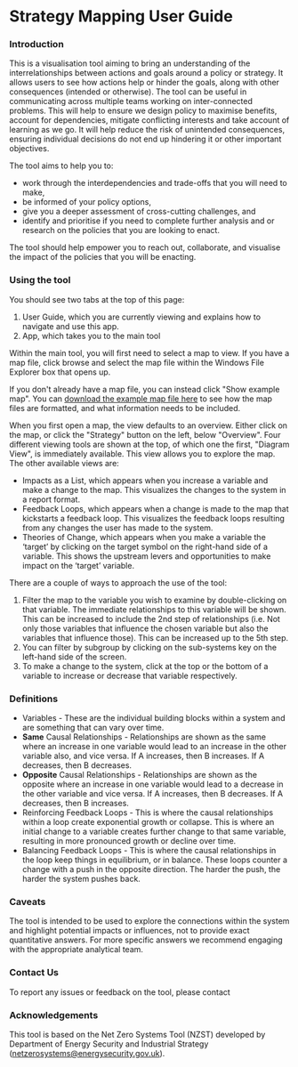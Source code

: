 # Strategy Mapping User Guide

### Introduction

This is a visualisation tool aiming to bring an understanding of the interrelationships between actions and goals around a policy or strategy. It allows users to see how actions help or hinder the goals, along with other consequences (intended or otherwise). The tool can be useful in communicating across multiple teams working on inter-connected problems. This will help to ensure we design policy to maximise benefits, account for dependencies, mitigate conflicting interests and take account of learning as we go. It will help reduce the risk of unintended consequences, ensuring individual decisions do not end up hindering it or other important objectives.

The tool aims to help you to:

- work through the interdependencies and trade-offs that you will need to make,
- be informed of your policy options,
- give you a deeper assessment of cross-cutting challenges, and
- identify and prioritise if you need to complete further analysis and or research on the policies that you are looking to enact.

The tool should help empower you to reach out, collaborate, and visualise the impact of the policies that you will be enacting.

### Using the tool

You should see two tabs at the top of this page:

1.	User Guide, which you are currently viewing and explains how to navigate and use this app.
2.	App, which takes you to the main tool

Within the main tool, you will first need to select a map to view. If you have a map file, click browse and select the map file within the Windows File Explorer box that opens up.

If you don't already have a map file, you can instead click "Show example map". You can [download the example map file here](dummy_strategy.xlsx) to see how the map files are formatted, and what information needs to be included.

When you first open a map, the view defaults to an overview. Either click on the map, or click the "Strategy" button on the left, below "Overview". Four different viewing tools are shown at the top, of which one the first, "Diagram View", is immediately available. This view allows you to explore the map. The other available views are:
- Impacts as a List, which appears when you increase a variable and make a change to the map. This visualizes the changes to the system in a report format.
- Feedback Loops, which appears when a change is made to the map that kickstarts a feedback loop. This visualizes the feedback loops resulting from any changes the user has made to the system.
- Theories of Change, which appears when you make a variable the ‘target’ by clicking on the target symbol on the right-hand side of a variable. This shows the upstream levers and opportunities to make impact on the ‘target’ variable.

There are a couple of ways to approach the use of the tool:

1. Filter the map to the variable you wish to examine by double-clicking on that variable. The immediate relationships to this variable will be shown. This can be increased to include the 2nd step of relationships (i.e. Not only those variables that influence the chosen variable but also the variables that influence those). This can be increased up to the 5th step.
2. You can filter by subgroup by clicking on the sub-systems key on the left-hand side of the screen.
3. To make a change to the system, click at the top or the bottom of a variable to increase or decrease that variable respectively.

### Definitions

- Variables - These are the individual building blocks within a system and are something that can vary over time.
- **Same** Causal Relationships - Relationships are shown as the same where an increase in one variable would lead to an increase in the other variable also, and vice versa. If A increases, then B increases. If A decreases, then B decreases.
- **Opposite** Causal Relationships - Relationships are shown as the opposite where an increase in one variable would lead to a decrease in the other variable and vice versa. If A increases, then B decreases. If A decreases, then B increases.
- Reinforcing Feedback Loops - This is where the causal relationships within a loop create exponential growth or collapse. This is where an initial change to a variable creates further change to that same variable, resulting in more pronounced growth or decline over time.
- Balancing Feedback Loops - This is where the causal relationships in the loop keep things in equilibrium, or in balance. These loops counter a change with a push in the opposite direction.  The harder the push, the harder the system pushes back.

### Caveats

The tool is intended to be used to explore the connections within the system and highlight potential impacts or influences, not to provide exact quantitative answers. For more specific answers we recommend engaging with the appropriate analytical team.

### Contact Us

To report any issues or feedback on the tool, please contact <Maintainer email>

### Acknowledgements

This tool is based on the Net Zero Systems Tool (NZST) developed by Department of Energy Security and Industrial Strategy (netzerosystems@energysecurity.gov.uk).




